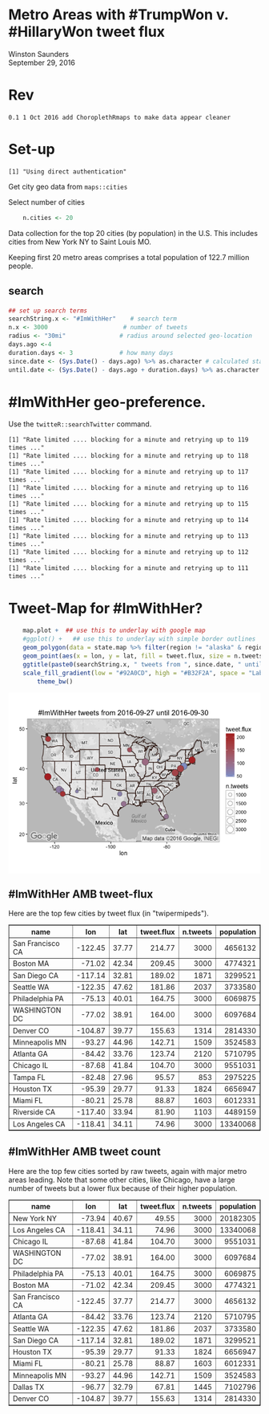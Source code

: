# Metro Areas with #TrumpWon v. #HillaryWon tweet flux
Winston Saunders  
September 29, 2016  

# Rev
    0.1 1 Oct 2016 add ChoroplethRmaps to make data appear cleaner

# Set-up











```
[1] "Using direct authentication"
```

Get city geo data from `maps::cities`










Select number of cities


```r
    n.cities <- 20
```




Data collection for the top 20 cities (by population) in the U.S. This includes cities from New York NY to Saint Louis MO.

Keeping first 20 metro areas comprises a total population of 122.7 million people. 




## search


```r
## set up search terms
searchString.x <- "#ImWithHer"    # search term
n.x <- 3000                     # number of tweets
radius <- "30mi"               # radius around selected geo-location
days.ago <-4
duration.days <- 3             # how many days
since.date <- (Sys.Date() - days.ago) %>% as.character # calculated starting date
until.date <- (Sys.Date() - days.ago + duration.days) %>% as.character # calculated ending date
```

# #ImWithHer geo-preference.







Use the `twitteR::searchTwitter` command. 



```
[1] "Rate limited .... blocking for a minute and retrying up to 119 times ..."
[1] "Rate limited .... blocking for a minute and retrying up to 118 times ..."
[1] "Rate limited .... blocking for a minute and retrying up to 117 times ..."
[1] "Rate limited .... blocking for a minute and retrying up to 116 times ..."
[1] "Rate limited .... blocking for a minute and retrying up to 115 times ..."
[1] "Rate limited .... blocking for a minute and retrying up to 114 times ..."
[1] "Rate limited .... blocking for a minute and retrying up to 113 times ..."
[1] "Rate limited .... blocking for a minute and retrying up to 112 times ..."
[1] "Rate limited .... blocking for a minute and retrying up to 111 times ..."
```





# Tweet-Map for #ImWithHer?





```r
    map.plot +  ## use this to underlay with google map
    #ggplot() +   ## use this to underlay with simple border outlines
    geom_polygon(data = state.map %>% filter(region != "alaska" & region != "hawaii"), aes(x=long, y=lat, group = group), fill = NA, color = "#36180D") +
    geom_point(aes(x = lon, y = lat, fill = tweet.flux, size = n.tweets), data=analyzed_df, pch=21, color = "#33333399") +
    ggtitle(paste0(searchString.x, " tweets from ", since.date, " until ", until.date)) +
    scale_fill_gradient(low = "#92A0CD", high = "#B32F2A", space = "Lab", na.value = "grey50", guide = "colourbar") +
        theme_bw()
```

<img src="Metro_tweets_TrumpWonVHillaryWon_files/figure-html/unnamed-chunk-9-1.png" style="display: block; margin: auto;" />



## #ImWithHer AMB tweet-flux

Here are the top few cities by tweet flux (in "twipermipeds").

<!-- html table generated in R 3.3.0 by xtable 1.8-2 package -->
<!--  -->
<table border=1>
<tr> <th> name </th> <th> lon </th> <th> lat </th> <th> tweet.flux </th> <th> n.tweets </th> <th> population </th>  </tr>
  <tr> <td> San Francisco CA </td> <td align="right"> -122.45 </td> <td align="right"> 37.77 </td> <td align="right"> 214.77 </td> <td align="right"> 3000 </td> <td align="right"> 4656132 </td> </tr>
  <tr> <td> Boston MA </td> <td align="right"> -71.02 </td> <td align="right"> 42.34 </td> <td align="right"> 209.45 </td> <td align="right"> 3000 </td> <td align="right"> 4774321 </td> </tr>
  <tr> <td> San Diego CA </td> <td align="right"> -117.14 </td> <td align="right"> 32.81 </td> <td align="right"> 189.02 </td> <td align="right"> 1871 </td> <td align="right"> 3299521 </td> </tr>
  <tr> <td> Seattle WA </td> <td align="right"> -122.35 </td> <td align="right"> 47.62 </td> <td align="right"> 181.86 </td> <td align="right"> 2037 </td> <td align="right"> 3733580 </td> </tr>
  <tr> <td> Philadelphia PA </td> <td align="right"> -75.13 </td> <td align="right"> 40.01 </td> <td align="right"> 164.75 </td> <td align="right"> 3000 </td> <td align="right"> 6069875 </td> </tr>
  <tr> <td> WASHINGTON DC </td> <td align="right"> -77.02 </td> <td align="right"> 38.91 </td> <td align="right"> 164.00 </td> <td align="right"> 3000 </td> <td align="right"> 6097684 </td> </tr>
  <tr> <td> Denver CO </td> <td align="right"> -104.87 </td> <td align="right"> 39.77 </td> <td align="right"> 155.63 </td> <td align="right"> 1314 </td> <td align="right"> 2814330 </td> </tr>
  <tr> <td> Minneapolis MN </td> <td align="right"> -93.27 </td> <td align="right"> 44.96 </td> <td align="right"> 142.71 </td> <td align="right"> 1509 </td> <td align="right"> 3524583 </td> </tr>
  <tr> <td> Atlanta GA </td> <td align="right"> -84.42 </td> <td align="right"> 33.76 </td> <td align="right"> 123.74 </td> <td align="right"> 2120 </td> <td align="right"> 5710795 </td> </tr>
  <tr> <td> Chicago IL </td> <td align="right"> -87.68 </td> <td align="right"> 41.84 </td> <td align="right"> 104.70 </td> <td align="right"> 3000 </td> <td align="right"> 9551031 </td> </tr>
  <tr> <td> Tampa FL </td> <td align="right"> -82.48 </td> <td align="right"> 27.96 </td> <td align="right"> 95.57 </td> <td align="right"> 853 </td> <td align="right"> 2975225 </td> </tr>
  <tr> <td> Houston TX </td> <td align="right"> -95.39 </td> <td align="right"> 29.77 </td> <td align="right"> 91.33 </td> <td align="right"> 1824 </td> <td align="right"> 6656947 </td> </tr>
  <tr> <td> Miami FL </td> <td align="right"> -80.21 </td> <td align="right"> 25.78 </td> <td align="right"> 88.87 </td> <td align="right"> 1603 </td> <td align="right"> 6012331 </td> </tr>
  <tr> <td> Riverside CA </td> <td align="right"> -117.40 </td> <td align="right"> 33.94 </td> <td align="right"> 81.90 </td> <td align="right"> 1103 </td> <td align="right"> 4489159 </td> </tr>
  <tr> <td> Los Angeles CA </td> <td align="right"> -118.41 </td> <td align="right"> 34.11 </td> <td align="right"> 74.96 </td> <td align="right"> 3000 </td> <td align="right"> 13340068 </td> </tr>
   </table>

## #ImWithHer AMB tweet count

Here are the top few cities sorted by raw tweets, again with major metro areas leading. Note that some other cities, like Chicago, have a large number of tweets but a lower flux because of their higher population.

<!-- html table generated in R 3.3.0 by xtable 1.8-2 package -->
<!--  -->
<table border=1>
<tr> <th> name </th> <th> lon </th> <th> lat </th> <th> tweet.flux </th> <th> n.tweets </th> <th> population </th>  </tr>
  <tr> <td> New York NY </td> <td align="right"> -73.94 </td> <td align="right"> 40.67 </td> <td align="right"> 49.55 </td> <td align="right"> 3000 </td> <td align="right"> 20182305 </td> </tr>
  <tr> <td> Los Angeles CA </td> <td align="right"> -118.41 </td> <td align="right"> 34.11 </td> <td align="right"> 74.96 </td> <td align="right"> 3000 </td> <td align="right"> 13340068 </td> </tr>
  <tr> <td> Chicago IL </td> <td align="right"> -87.68 </td> <td align="right"> 41.84 </td> <td align="right"> 104.70 </td> <td align="right"> 3000 </td> <td align="right"> 9551031 </td> </tr>
  <tr> <td> WASHINGTON DC </td> <td align="right"> -77.02 </td> <td align="right"> 38.91 </td> <td align="right"> 164.00 </td> <td align="right"> 3000 </td> <td align="right"> 6097684 </td> </tr>
  <tr> <td> Philadelphia PA </td> <td align="right"> -75.13 </td> <td align="right"> 40.01 </td> <td align="right"> 164.75 </td> <td align="right"> 3000 </td> <td align="right"> 6069875 </td> </tr>
  <tr> <td> Boston MA </td> <td align="right"> -71.02 </td> <td align="right"> 42.34 </td> <td align="right"> 209.45 </td> <td align="right"> 3000 </td> <td align="right"> 4774321 </td> </tr>
  <tr> <td> San Francisco CA </td> <td align="right"> -122.45 </td> <td align="right"> 37.77 </td> <td align="right"> 214.77 </td> <td align="right"> 3000 </td> <td align="right"> 4656132 </td> </tr>
  <tr> <td> Atlanta GA </td> <td align="right"> -84.42 </td> <td align="right"> 33.76 </td> <td align="right"> 123.74 </td> <td align="right"> 2120 </td> <td align="right"> 5710795 </td> </tr>
  <tr> <td> Seattle WA </td> <td align="right"> -122.35 </td> <td align="right"> 47.62 </td> <td align="right"> 181.86 </td> <td align="right"> 2037 </td> <td align="right"> 3733580 </td> </tr>
  <tr> <td> San Diego CA </td> <td align="right"> -117.14 </td> <td align="right"> 32.81 </td> <td align="right"> 189.02 </td> <td align="right"> 1871 </td> <td align="right"> 3299521 </td> </tr>
  <tr> <td> Houston TX </td> <td align="right"> -95.39 </td> <td align="right"> 29.77 </td> <td align="right"> 91.33 </td> <td align="right"> 1824 </td> <td align="right"> 6656947 </td> </tr>
  <tr> <td> Miami FL </td> <td align="right"> -80.21 </td> <td align="right"> 25.78 </td> <td align="right"> 88.87 </td> <td align="right"> 1603 </td> <td align="right"> 6012331 </td> </tr>
  <tr> <td> Minneapolis MN </td> <td align="right"> -93.27 </td> <td align="right"> 44.96 </td> <td align="right"> 142.71 </td> <td align="right"> 1509 </td> <td align="right"> 3524583 </td> </tr>
  <tr> <td> Dallas TX </td> <td align="right"> -96.77 </td> <td align="right"> 32.79 </td> <td align="right"> 67.81 </td> <td align="right"> 1445 </td> <td align="right"> 7102796 </td> </tr>
  <tr> <td> Denver CO </td> <td align="right"> -104.87 </td> <td align="right"> 39.77 </td> <td align="right"> 155.63 </td> <td align="right"> 1314 </td> <td align="right"> 2814330 </td> </tr>
   </table>





